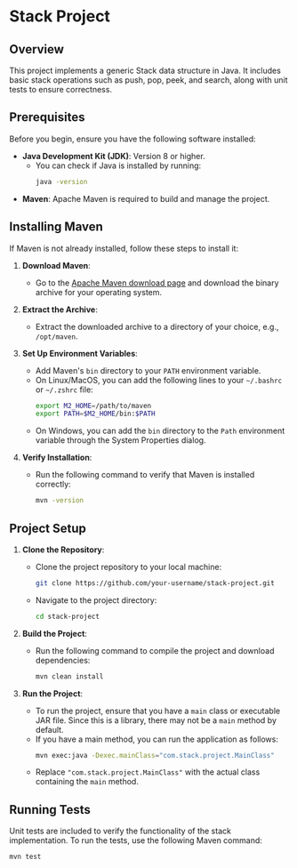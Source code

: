 #   Stack Project

## Overview

This project implements a generic Stack data structure in Java. It includes basic stack operations such as push, pop, peek, and search, along with unit tests to ensure correctness.

## Prerequisites

Before you begin, ensure you have the following software installed:

- **Java Development Kit (JDK)**: Version 8 or higher.
  - You can check if Java is installed by running:
    ```bash
    java -version
    ```
- **Maven**: Apache Maven is required to build and manage the project.

## Installing Maven

If Maven is not already installed, follow these steps to install it:

1. **Download Maven**:
   - Go to the [Apache Maven download page](https://maven.apache.org/download.cgi) and download the binary archive for your operating system.

2. **Extract the Archive**:
   - Extract the downloaded archive to a directory of your choice, e.g., `/opt/maven`.

3. **Set Up Environment Variables**:
   - Add Maven's `bin` directory to your `PATH` environment variable.
   - On Linux/MacOS, you can add the following lines to your `~/.bashrc` or `~/.zshrc` file:
     ```bash
     export M2_HOME=/path/to/maven
     export PATH=$M2_HOME/bin:$PATH
     ```
   - On Windows, you can add the `bin` directory to the `Path` environment variable through the System Properties dialog.

4. **Verify Installation**:
   - Run the following command to verify that Maven is installed correctly:
     ```bash
     mvn -version
     ```

## Project Setup

1. **Clone the Repository**:
   - Clone the project repository to your local machine:
     ```bash
     git clone https://github.com/your-username/stack-project.git
     ```
   - Navigate to the project directory:
     ```bash
     cd stack-project
     ```

2. **Build the Project**:
   - Run the following command to compile the project and download dependencies:
     ```bash
     mvn clean install
     ```

3. **Run the Project**:
   - To run the project, ensure that you have a `main` class or executable JAR file. Since this is a library, there may not be a `main` method by default.
   - If you have a main method, you can run the application as follows:
     ```bash
     mvn exec:java -Dexec.mainClass="com.stack.project.MainClass"
     ```
   - Replace `"com.stack.project.MainClass"` with the actual class containing the `main` method.

## Running Tests

Unit tests are included to verify the functionality of the stack implementation. To run the tests, use the following Maven command:

```bash
mvn test
```
